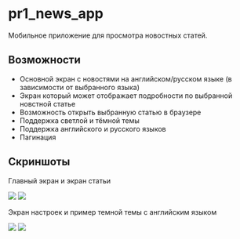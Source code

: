# pr1_news_app

Мобильное приложение для просмотра новостных статей.

## Возможности

- Основной экран с новостями на английском/русском языке (в зависимости от выбранного языка)
- Экран который может отображает подробности по выбранной новстной статье
- Возможность открыть выбранную статью в браузере
- Поддержка светлой и тёмной темы
- Поддержка английского и русского языков
- Пагинация

## Скриншоты
Главный экран и экран статьи

![](screenshots/readme/news_screen.png)
![](screenshots/readme/article_screen.png)

Экран настроек и пример темной темы с английским языком

![](screenshots/readme/settings_screen.png)
![](screenshots/readme/dark_theme_eng.png)
